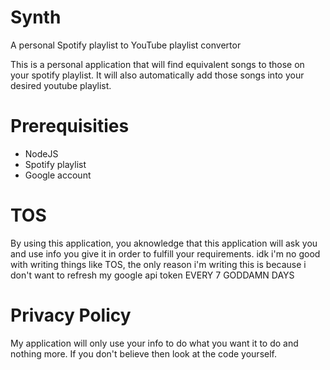 # Synth
A personal Spotify playlist to YouTube playlist convertor

This is a personal application that will find equivalent songs to those on your spotify playlist. It will also automatically add those songs into your desired youtube playlist.

# Prerequisities
- NodeJS
- Spotify playlist
- Google account

# TOS
By using this application, you aknowledge that this application will ask you and use info you give it in order to fulfill your requirements.
idk i'm no good with writing things like TOS, the only reason i'm writing this is because i don't want to refresh my google api token EVERY 7 GODDAMN DAYS

# Privacy Policy
My application will only use your info to do what you want it to do and nothing more. If you don't believe then look at the code yourself.
